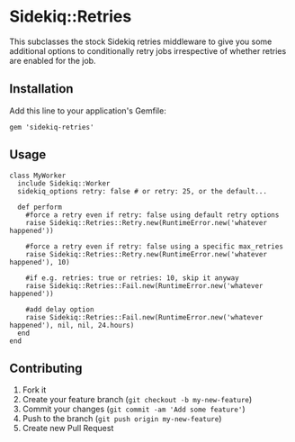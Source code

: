 # Sidekiq::Retries

This subclasses the stock Sidekiq retries middleware to give you some additional options to conditionally retry jobs
irrespective of whether retries are enabled for the job.

## Installation

Add this line to your application's Gemfile:

    gem 'sidekiq-retries'

## Usage

    class MyWorker
      include Sidekiq::Worker
      sidekiq_options retry: false # or retry: 25, or the default...

      def perform
        #force a retry even if retry: false using default retry options
        raise Sidekiq::Retries::Retry.new(RuntimeError.new('whatever happened'))

        #force a retry even if retry: false using a specific max_retries
        raise Sidekiq::Retries::Retry.new(RuntimeError.new('whatever happened'), 10)

        #if e.g. retries: true or retries: 10, skip it anyway
        raise Sidekiq::Retries::Fail.new(RuntimeError.new('whatever happened'))

        #add delay option
        raise Sidekiq::Retries::Fail.new(RuntimeError.new('whatever happened'), nil, nil, 24.hours)
      end
    end

## Contributing

1. Fork it
2. Create your feature branch (`git checkout -b my-new-feature`)
3. Commit your changes (`git commit -am 'Add some feature'`)
4. Push to the branch (`git push origin my-new-feature`)
5. Create new Pull Request

